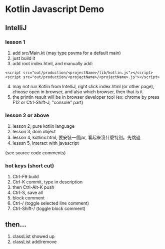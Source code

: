 # Kotlin Javascript Demo

## IntelliJ

### lesson 1

1. add src/Main.kt (may type psvma for a default main)
2. just build it
3. add root index.html, and manually add:
```
<script src="out/production/<projectName>/lib/kotlin.js"></script>
<script src="out/production/<projectName>/<projectName>.js"></script>
```
4. may not run Kotlin from IntelliJ, right click 
    index.html (or other page), choose open in browser,
    and also which browser, then that is it
5. the println result will be in browser developer tool
    (ex: chrome by press F12 or Ctrl-Shift-J, "console" part)
    
### lesson 2 or above
1. lesson 2, pure kotlin language
2. lesson 3, dom object
3. lesson 4, kotlinx.html, 要安裝一個jar, 看起來沒什麼特別。先跳過
4. lesssn 5, interact with javascript

(see source code comments)

### hot keys (short cut)
1. Ctrl-F9 build
2. Ctrl-K commit, type in description
3. then Ctrl-Alt-K push
4. Ctrl-S, save all
5. block comment
  1. Ctrl-/ (toggle selected line comment)
  2. Ctrl-Shift-/ (toggle block comment)
    
## then...
1. classList showed up
2. classList add/remove